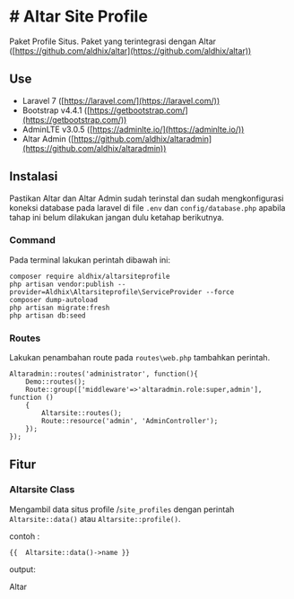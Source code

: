 
# # Altar Site Profile
Paket Profile Situs. Paket yang terintegrasi dengan Altar ([https://github.com/aldhix/altar](https://github.com/aldhix/altar))

## Use
- Laravel 7 ([https://laravel.com/](https://laravel.com/))
- Bootstrap v4.4.1 ([https://getbootstrap.com/](https://getbootstrap.com/))
- AdminLTE  v3.0.5 ([https://adminlte.io/](https://adminlte.io/))
- Altar Admin ([https://github.com/aldhix/altaradmin](https://github.com/aldhix/altaradmin))

## Instalasi
Pastikan Altar dan Altar Admin sudah terinstal dan sudah mengkonfigurasi koneksi database pada laravel di file `.env` dan `config/database.php` apabila tahap ini belum dilakukan jangan dulu ketahap berikutnya. 

### Command
Pada terminal lakukan perintah dibawah ini:

    composer require aldhix/altarsiteprofile
    php artisan vendor:publish --provider=Aldhix\Altarsiteprofile\ServiceProvider --force
    composer dump-autoload
    php artisan migrate:fresh
    php artisan db:seed

### Routes
Lakukan penambahan route pada `routes\web.php` tambahkan perintah.

    Altaradmin::routes('administrator', function(){
    	Demo::routes();
    	Route::group(['middleware'=>'altaradmin.role:super,admin'], function ()
    	{
    		Altarsite::routes();
    		Route::resource('admin', 'AdminController');
    	});	
    });

## Fitur

### Altarsite Class

Mengambil data situs profile /`site_profiles` dengan perintah `Altarsite::data()` atau `Altarsite::profile()`.
 
 contoh :
 
`{{  Altarsite::data()->name }}`

output:

Altar
